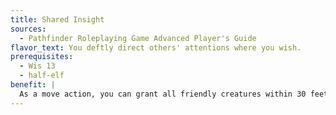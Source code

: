 ```yaml
---
title: Shared Insight
sources:
  - Pathfinder Roleplaying Game Advanced Player's Guide
flavor_text: You deftly direct others' attentions where you wish.
prerequisites:
  - Wis 13
  - half-elf
benefit: |
  As a move action, you can grant all friendly creatures within 30 feet who can see or hear you a +2 bonus on [Perception](/skills/perception/) checks for a number of rounds equal to your Wisdom modifier (minimum 1 round).
---
```



